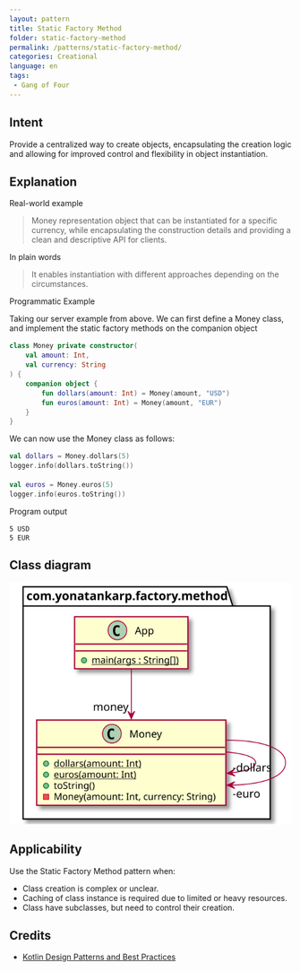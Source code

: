 ```yaml
---
layout: pattern
title: Static Factory Method
folder: static-factory-method
permalink: /patterns/static-factory-method/
categories: Creational
language: en
tags:
 - Gang of Four
---
```


## Intent

Provide a centralized way to create objects, encapsulating the creation logic
and allowing for improved control and flexibility in object instantiation.

## Explanation

Real-world example

> Money representation object that can be instantiated for a specific currency,
> while encapsulating the construction details and providing a clean and
> descriptive API for clients.

In plain words

> It enables instantiation with different approaches depending on the
> circumstances.

Programmatic Example

Taking our server example from above. We can first define a Money class, and
implement the static factory methods on the companion object


```kotlin
class Money private constructor(
    val amount: Int,
    val currency: String
) {
    companion object {
        fun dollars(amount: Int) = Money(amount, "USD")
        fun euros(amount: Int) = Money(amount, "EUR")
    }
}
```

We can now use the Money class as follows:

```kotlin
val dollars = Money.dollars(5)
logger.info(dollars.toString())

val euros = Money.euros(5)
logger.info(euros.toString())
```

Program output

```shell
5 USD
5 EUR
```

## Class diagram

![Static factory method pattern class diagram](etc/static-factory-method.svg "Static factory method pattern class diagram")

## Applicability

Use the Static Factory Method pattern when:

- Class creation is complex or unclear.
- Caching of class instance is required due to limited or heavy resources.
- Class have subclasses, but need to control their creation.

## Credits

* [Kotlin Design Patterns and Best Practices](https://www.amazon.de/Kotlin-Design-Patterns-Best-Practices/dp/1801815720/ref=sr_1_1?keywords=kotlin+design+patterns+and+best+practices&qid=1694244553&sprefix=kotlin+design%2Caps%2C101&sr=8-1)
